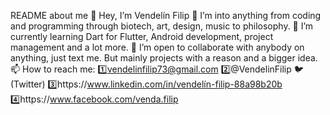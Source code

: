 README about me
 👋 Hey, I’m Vendelín Filip
 👀 I’m into anything from coding and programming through biotech, art, design, music to philosophy.
 🌱 I’m currently learning Dart for Flutter, Android development, project management and a lot more.
 💞️ I’m open to collaborate with anybody on anything, just text me. But mainly projects with a reason and a bigger idea.
 📫 How to reach me:
    1️⃣vendelinfilip73@gmail.com
    2️⃣@VendelinFilip 🐦(Twitter)
    3️⃣https://www.linkedin.com/in/vendelín-filip-88a98b20b
    4️⃣https://www.facebook.com/venda.filip

<!---
VendelinFilip/VendelinFilip is a ✨ special ✨ repository because its `README.md` (this file) appears on your GitHub profile.
You can click the Preview link to take a look at your changes.
--->
